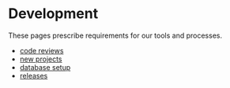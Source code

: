 # Development

These pages prescribe requirements for our tools and processes.

* [code reviews](/development/code_reviews)
* [new projects](/development/new_projects)
* [database setup](/development/database_setup)
* [releases](/development/releases)
